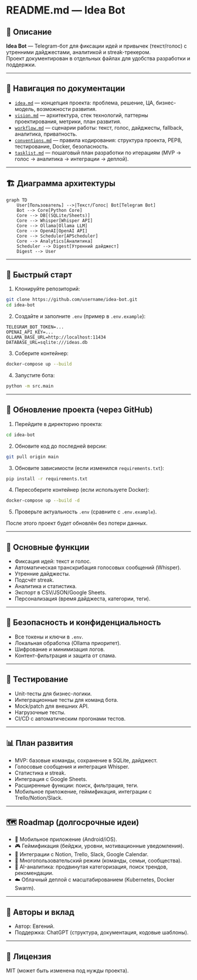 # README.md — Idea Bot

## 📌 Описание
**Idea Bot** — Telegram-бот для фиксации идей и привычек (текст/голос) с утренними дайджестами, аналитикой и streak-трекером.  
Проект документирован в отдельных файлах для удобства разработки и поддержки.

---

## 📂 Навигация по документации
- [`idea.md`](./idea.md) — концепция проекта: проблема, решение, ЦА, бизнес-модель, возможности развития.  
- [`vision.md`](./vision.md) — архитектура, стек технологий, паттерны проектирования, метрики, план развития.  
- [`workflow.md`](./workflow.md) — сценарии работы: текст, голос, дайджесты, fallback, аналитика, приватность.  
- [`conventions.md`](./conventions.md) — правила кодирования: структура проекта, PEP8, тестирование, Docker, безопасность.  
- [`tasklist.md`](./tasklist.md) — пошаговый план разработки по итерациям (MVP → голос → аналитика → интеграции → деплой).

---

## 🏗 Диаграмма архитектуры
```mermaid
graph TD
    User[Пользователь] -->|Текст/Голос| Bot[Telegram Bot]
    Bot --> Core[Python Core]
    Core --> DB[(SQLite/Sheets)]
    Core --> Whisper[Whisper API]
    Core --> Ollama[Ollama LLM]
    Core --> OpenAI[OpenAI API]
    Core --> Scheduler[APScheduler]
    Core --> Analytics[Аналитика]
    Scheduler --> Digest[Утренний дайджест]
    Digest --> User
```

---

## 🚀 Быстрый старт
1. Клонируйте репозиторий:
```bash
git clone https://github.com/username/idea-bot.git
cd idea-bot
```

2. Создайте и заполните `.env` (пример в `.env.example`):
```env
TELEGRAM_BOT_TOKEN=...
OPENAI_API_KEY=...
OLLAMA_BASE_URL=http://localhost:11434
DATABASE_URL=sqlite:///ideas.db
```

3. Соберите контейнер:
```bash
docker-compose up --build
```

4. Запустите бота:
```bash
python -m src.main
```

---

## 🔄 Обновление проекта (через GitHub)
1. Перейдите в директорию проекта:
```bash
cd idea-bot
```

2. Обновите код до последней версии:
```bash
git pull origin main
```

3. Обновите зависимости (если изменился `requirements.txt`):
```bash
pip install -r requirements.txt
```

4. Пересоберите контейнер (если используете Docker):
```bash
docker-compose up --build -d
```

5. Проверьте актуальность `.env` (сравните с `.env.example`).

После этого проект будет обновлён без потери данных.

---

## 🧩 Основные функции
- Фиксация идей: текст и голос.  
- Автоматическая транскрибация голосовых сообщений (Whisper).  
- Утренние дайджесты.  
- Подсчёт streak.  
- Аналитика и статистика.  
- Экспорт в CSV/JSON/Google Sheets.  
- Персонализация (время дайджеста, категории, теги).

---

## 🔐 Безопасность и конфиденциальность
- Все токены и ключи в `.env`.  
- Локальная обработка (Ollama приоритет).  
- Шифрование и минимизация логов.  
- Контент-фильтрация и защита от спама.

---

## 🧪 Тестирование
- Unit-тесты для бизнес-логики.  
- Интеграционные тесты для команд бота.  
- Mock/patch для внешних API.  
- Нагрузочные тесты.  
- CI/CD с автоматическим прогонами тестов.

---

## 📊 План развития
- MVP: базовые команды, сохранение в SQLite, дайджест.  
- Голосовые сообщения и интеграция Whisper.  
- Статистика и streak.  
- Интеграция с Google Sheets.  
- Расширенные функции: поиск, фильтрация, теги.  
- Мобильное приложение, геймификация, интеграции с Trello/Notion/Slack.

---

## 🗺 Roadmap (долгосрочные идеи)
- 📱 Мобильное приложение (Android/iOS).  
- 🎮 Геймификация (бейджи, уровни, мотивационные уведомления).  
- 🔗 Интеграции с Notion, Trello, Slack, Google Calendar.  
- 🤝 Многопользовательский режим (команды, семьи, сообщества).  
- 🧠 AI-аналитика: продвинутая категоризация, поиск трендов, рекомендации.  
- ☁️ Облачный деплой с масштабированием (Kubernetes, Docker Swarm).

---

## 👥 Авторы и вклад
- Автор: Евгений.  
- Поддержка: ChatGPT (структура, документация, кодовые шаблоны).

---

## 📄 Лицензия
MIT (может быть изменена под нужды проекта).
